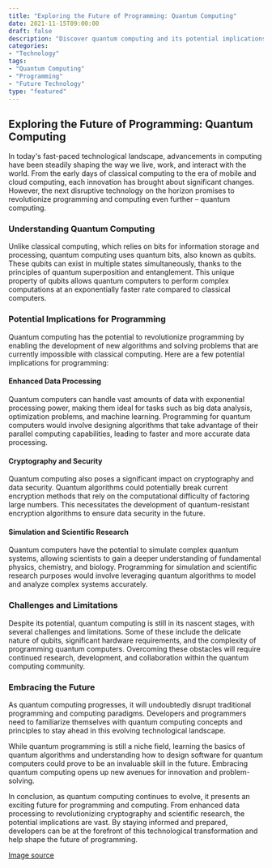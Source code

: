 ```yaml
--- 
title: "Exploring the Future of Programming: Quantum Computing"
date: 2021-11-15T09:00:00 
draft: false 
description: "Discover quantum computing and its potential implications for the future of programming and computing."
categories: 
- "Technology" 
tags: 
- "Quantum Computing" 
- "Programming" 
- "Future Technology" 
type: "featured" 
--- 
```


## Exploring the Future of Programming: Quantum Computing

In today's fast-paced technological landscape, advancements in computing have been steadily shaping the way we live, work, and interact with the world. From the early days of classical computing to the era of mobile and cloud computing, each innovation has brought about significant changes. However, the next disruptive technology on the horizon promises to revolutionize programming and computing even further – quantum computing.

### Understanding Quantum Computing

Unlike classical computing, which relies on bits for information storage and processing, quantum computing uses quantum bits, also known as qubits. These qubits can exist in multiple states simultaneously, thanks to the principles of quantum superposition and entanglement. This unique property of qubits allows quantum computers to perform complex computations at an exponentially faster rate compared to classical computers.

### Potential Implications for Programming

Quantum computing has the potential to revolutionize programming by enabling the development of new algorithms and solving problems that are currently impossible with classical computing. Here are a few potential implications for programming:

#### Enhanced Data Processing

Quantum computers can handle vast amounts of data with exponential processing power, making them ideal for tasks such as big data analysis, optimization problems, and machine learning. Programming for quantum computers would involve designing algorithms that take advantage of their parallel computing capabilities, leading to faster and more accurate data processing.

#### Cryptography and Security

Quantum computing also poses a significant impact on cryptography and data security. Quantum algorithms could potentially break current encryption methods that rely on the computational difficulty of factoring large numbers. This necessitates the development of quantum-resistant encryption algorithms to ensure data security in the future.

#### Simulation and Scientific Research

Quantum computers have the potential to simulate complex quantum systems, allowing scientists to gain a deeper understanding of fundamental physics, chemistry, and biology. Programming for simulation and scientific research purposes would involve leveraging quantum algorithms to model and analyze complex systems accurately.

### Challenges and Limitations

Despite its potential, quantum computing is still in its nascent stages, with several challenges and limitations. Some of these include the delicate nature of qubits, significant hardware requirements, and the complexity of programming quantum computers. Overcoming these obstacles will require continued research, development, and collaboration within the quantum computing community.

### Embracing the Future

As quantum computing progresses, it will undoubtedly disrupt traditional programming and computing paradigms. Developers and programmers need to familiarize themselves with quantum computing concepts and principles to stay ahead in this evolving technological landscape.

While quantum programming is still a niche field, learning the basics of quantum algorithms and understanding how to design software for quantum computers could prove to be an invaluable skill in the future. Embracing quantum computing opens up new avenues for innovation and problem-solving.

In conclusion, as quantum computing continues to evolve, it presents an exciting future for programming and computing. From enhanced data processing to revolutionizing cryptography and scientific research, the potential implications are vast. By staying informed and prepared, developers can be at the forefront of this technological transformation and help shape the future of programming.

[Image source](https://www.freepik.com/photos/background)

